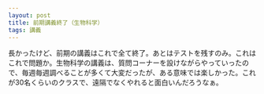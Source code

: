 ```yaml
---
layout: post
title: 前期講義終了（生物科学）
tags: 講義
---
```


長かったけど、前期の講義はこれで全て終了。あとはテストを残すのみ。これはこれで問題か。生物科学の講義は、質問コーナーを設けながらやっていったので、毎週毎週調べることが多くて大変だったが、ある意味では楽しかった。これが30名くらいのクラスで、遠隔でなくやれると面白いんだろうなぁ。
